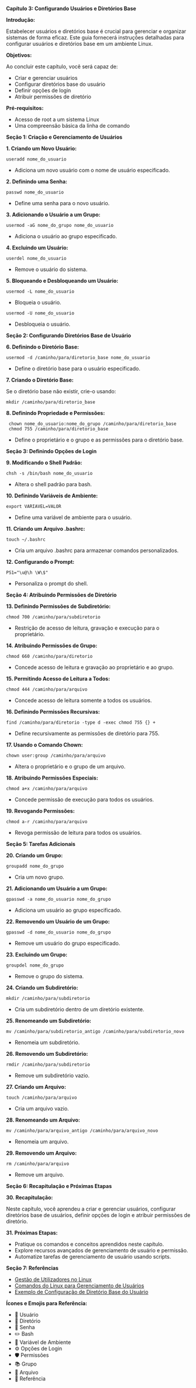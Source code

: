 **Capítulo 3: Configurando Usuários e Diretórios Base**

**Introdução:**

Estabelecer usuários e diretórios base é crucial para gerenciar e organizar sistemas de forma eficaz. Este guia fornecerá instruções detalhadas para configurar usuários e diretórios base em um ambiente Linux.

**Objetivos:**

Ao concluir este capítulo, você será capaz de:

- Criar e gerenciar usuários
- Configurar diretórios base do usuário
- Definir opções de login
- Atribuir permissões de diretório

**Pré-requisitos:**

- Acesso de root a um sistema Linux
- Uma compreensão básica da linha de comando

**Seção 1: Criação e Gerenciamento de Usuários**

**1. Criando um Novo Usuário:**

```
useradd nome_do_usuario
```

* Adiciona um novo usuário com o nome de usuário especificado.

**2. Definindo uma Senha:**

```
passwd nome_do_usuario
```

* Define uma senha para o novo usuário.

**3. Adicionando o Usuário a um Grupo:**

```
usermod -aG nome_do_grupo nome_do_usuario
```

* Adiciona o usuário ao grupo especificado.

**4. Excluindo um Usuário:**

```
userdel nome_do_usuario
```

* Remove o usuário do sistema.

**5. Bloqueando e Desbloqueando um Usuário:**

```
usermod -L nome_do_usuario
```

* Bloqueia o usuário.

```
usermod -U nome_do_usuario
```

* Desbloqueia o usuário.

**Seção 2: Configurando Diretórios Base de Usuário**

**6. Definindo o Diretório Base:**

```
usermod -d /caminho/para/diretorio_base nome_do_usuario
```

* Define o diretório base para o usuário especificado.

**7. Criando o Diretório Base:**

Se o diretório base não existir, crie-o usando:

```
mkdir /caminho/para/diretorio_base
```

**8. Definindo Propriedade e Permissões:**

```
 chown nome_do_usuario:nome_do_grupo /caminho/para/diretorio_base
 chmod 755 /caminho/para/diretorio_base
```

* Define o proprietário e o grupo e as permissões para o diretório base.

**Seção 3: Definindo Opções de Login**

**9. Modificando o Shell Padrão:**

```
chsh -s /bin/bash nome_do_usuario
```

* Altera o shell padrão para bash.

**10. Definindo Variáveis de Ambiente:**

```
export VARIAVEL=VALOR
```

* Define uma variável de ambiente para o usuário.

**11. Criando um Arquivo .bashrc:**

```
touch ~/.bashrc
```

* Cria um arquivo .bashrc para armazenar comandos personalizados.

**12. Configurando o Prompt:**

```
PS1="\u@\h \W\$"
```

* Personaliza o prompt do shell.

**Seção 4: Atribuindo Permissões de Diretório**

**13. Definindo Permissões de Subdiretório:**

```
chmod 700 /caminho/para/subdiretorio
```

* Restrição de acesso de leitura, gravação e execução para o proprietário.

**14. Atribuindo Permissões de Grupo:**

```
chmod 660 /caminho/para/diretorio
```

* Concede acesso de leitura e gravação ao proprietário e ao grupo.

**15. Permitindo Acesso de Leitura a Todos:**

```
chmod 444 /caminho/para/arquivo
```

* Concede acesso de leitura somente a todos os usuários.

**16. Definindo Permissões Recursivas:**

```
find /caminho/para/diretorio -type d -exec chmod 755 {} +
```

* Define recursivamente as permissões de diretório para 755.

**17. Usando o Comando Chown:**

```
chown user:group /caminho/para/arquivo
```

* Altera o proprietário e o grupo de um arquivo.

**18. Atribuindo Permissões Especiais:**

```
chmod a+x /caminho/para/arquivo
```

* Concede permissão de execução para todos os usuários.

**19. Revogando Permissões:**

```
chmod a-r /caminho/para/arquivo
```

* Revoga permissão de leitura para todos os usuários.

**Seção 5: Tarefas Adicionais**

**20. Criando um Grupo:**

```
groupadd nome_do_grupo
```

* Cria um novo grupo.

**21. Adicionando um Usuário a um Grupo:**

```
gpasswd -a nome_do_usuario nome_do_grupo
```

* Adiciona um usuário ao grupo especificado.

**22. Removendo um Usuário de um Grupo:**

```
gpasswd -d nome_do_usuario nome_do_grupo
```

* Remove um usuário do grupo especificado.

**23. Excluindo um Grupo:**

```
groupdel nome_do_grupo
```

* Remove o grupo do sistema.

**24. Criando um Subdiretório:**

```
mkdir /caminho/para/subdiretorio
```

* Cria um subdiretório dentro de um diretório existente.

**25. Renomeando um Subdiretório:**

```
mv /caminho/para/subdiretorio_antigo /caminho/para/subdiretorio_novo
```

* Renomeia um subdiretório.

**26. Removendo um Subdiretório:**

```
rmdir /caminho/para/subdiretorio
```

* Remove um subdiretório vazio.

**27. Criando um Arquivo:**

```
touch /caminho/para/arquivo
```

* Cria um arquivo vazio.

**28. Renomeando um Arquivo:**

```
mv /caminho/para/arquivo_antigo /caminho/para/arquivo_novo
```

* Renomeia um arquivo.

**29. Removendo um Arquivo:**

```
rm /caminho/para/arquivo
```

* Remove um arquivo.

**Seção 6: Recapitulação e Próximas Etapas**

**30. Recapitulação:**

Neste capítulo, você aprendeu a criar e gerenciar usuários, configurar diretórios base de usuários, definir opções de login e atribuir permissões de diretório.

**31. Próximas Etapas:**

* Pratique os comandos e conceitos aprendidos neste capítulo.
* Explore recursos avançados de gerenciamento de usuário e permissão.
* Automatize tarefas de gerenciamento de usuário usando scripts.

**Seção 7: Referências**

* [Gestão de Utilizadores no Linux](https://phoenixnap.com/kb/linux-user-management)
* [Comandos do Linux para Gerenciamento de Usuários](https://www.tecmint.com/linux-user-management-with-commands/)
* [Exemplo de Configuração de Diretório Base do Usuário](https://help.ubuntu.com/lts/serverguide/base-layout.html)

**Ícones e Emojis para Referência:**

- 👤 Usuário
- 📁 Diretório
- 🔐 Senha
- ✏️ Bash
- 💬 Variável de Ambiente
- ⚙️ Opções de Login
- 🛡️ Permissões
- 📚 Grupo
- 📜 Arquivo
- 📖 Referência